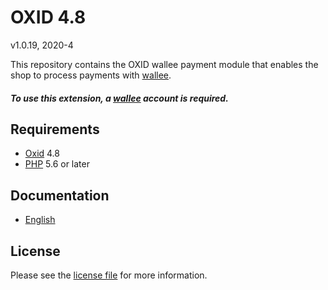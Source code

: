 # OXID 4.8

v1.0.19, 2020-4

This repository contains the OXID  wallee payment module that enables the shop to process payments with [wallee](https://www.wallee.com).

##### To use this extension, a [wallee](https://www.wallee.com) account is required.

## Requirements

* [Oxid](https://www.oxid-esales.com/) 4.8
* [PHP](http://php.net/) 5.6 or later

## Documentation

* [English](https://plugin-documentation.wallee.com/wallee-payment/oxid-4.8/1.0.19/docs/en/documentation.html)

## License

Please see the [license file](https://github.com/wallee-payment/oxid-4.8/blob/1.0.19/LICENSE) for more information.